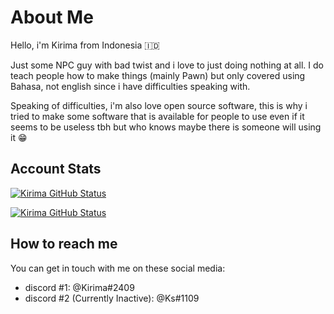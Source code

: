 # About Me
Hello, i'm Kirima from Indonesia 🇮🇩

Just some NPC guy with bad twist and i love to just doing nothing at all. I do teach people how to make things (mainly Pawn) but only covered using Bahasa, not english since i have difficulties speaking with.

Speaking of difficulties, i'm also love open source software, this is why i tried to make some software that is available for people to use even if it seems to be useless tbh but who knows maybe there is someone will using it 😁

## Account Stats
[![Kirima GitHub Status](https://github-readme-stats.vercel.app/api?username=Se8870&theme=dracula&show_icons=true&count_private=true)](https://github.com/Se8870/)

[![Kirima GitHub Status](https://github-readme-stats.vercel.app/api/top-langs/?username=Se8870&theme=dracula&layout=compact)](https://github.com/Se8870)

## How to reach me
You can get in touch with me on these social media:

* discord #1: @Kirima#2409
* discord #2 (Currently Inactive): @Ks#1109
